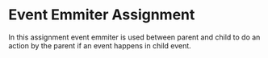# Event Emmiter Assignment

In this assignment event emmiter is used between parent and child to do an action by the parent if an event happens in child event.
